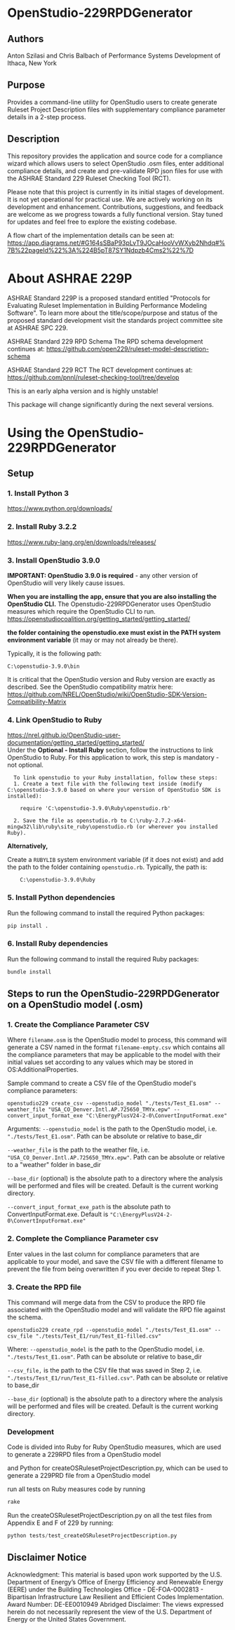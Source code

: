 # OpenStudio-229RPDGenerator

## Authors

Anton Szilasi and Chris Balbach of Performance Systems Development of Ithaca, New York

## Purpose
Provides a command-line utility for OpenStudio users to create generate Ruleset Project Description files with supplementary compliance parameter details in a 2-step process.

## Description
This repository provides the application and source code for a compliance wizard which allows users to select OpenStudio .osm files, enter additional compliance details, and create and pre-validate RPD json files for use with the ASHRAE Standard 229 Ruleset Checking Tool (RCT).

Please note that this project is currently in its initial stages of development. It is not yet operational for practical use. We are actively working on its development and enhancement. Contributions, suggestions, and feedback are welcome as we progress towards a fully functional version. Stay tuned for updates and feel free to explore the existing codebase.

A flow chart of the implementation details can be seen at: 
https://app.diagrams.net/#G164sSBaP93pLvT9JOcaHooVvWXyb2Nhdq#%7B%22pageId%22%3A%224B5pT87SY1Ndpzb4Cms2%22%7D

# About ASHRAE 229P
ASHRAE Standard 229P is a proposed standard entitled "Protocols for Evaluating Ruleset Implementation in Building Performance Modeling Software". To learn more about the title/scope/purpose and status of the proposed standard development visit the standards project committee site at ASHRAE SPC 229.

ASHRAE Standard 229 RPD Schema
The RPD schema development continues at: https://github.com/open229/ruleset-model-description-schema

ASHRAE Standard 229 RCT
The RCT development continues at: https://github.com/pnnl/ruleset-checking-tool/tree/develop

This is an early alpha version and is highly unstable!

This package will change significantly during the next several versions.

# Using the OpenStudio-229RPDGenerator

## Setup

### 1. Install Python 3
https://www.python.org/downloads/

### 2. Install Ruby 3.2.2
https://www.ruby-lang.org/en/downloads/releases/

### 3. Install OpenStudio 3.9.0
**IMPORTANT: OpenStudio 3.9.0 is required** - any other version of OpenStudio will very likely cause issues.

**When you are installing the app, ensure that you are also installing the OpenStudio CLI.** The Openstudio-229RPDGenerator uses OpenStudio measures which require the OpenStudio CLI to run. 
https://openstudiocoalition.org/getting_started/getting_started/


**the folder containing the openstudio.exe must exist in the PATH system environment variable** (it may or may not already be there).

Typically, it is the following path:

    C:\openstudio-3.9.0\bin


It is critical that the OpenStudio version and Ruby version are exactly as described. See the OpenStudio compatibility matrix here:  
https://github.com/NREL/OpenStudio/wiki/OpenStudio-SDK-Version-Compatibility-Matrix

### 4. Link OpenStudio to Ruby
https://nrel.github.io/OpenStudio-user-documentation/getting_started/getting_started/  
Under the **Optional - Install Ruby** section, follow the instructions to link OpenStudio to Ruby. For this application to work, this step is mandatory - not optional.

      To link openstudio to your Ruby installation, follow these steps:
      1. Create a text file with the following text inside (modify C:\openstudio-3.9.0 based on where your version of OpenStudio SDK is installed):

        require 'C:\openstudio-3.9.0\Ruby\openstudio.rb'

      2. Save the file as openstudio.rb to C:\ruby-2.7.2-x64-mingw32\lib\ruby\site_ruby\openstudio.rb (or wherever you installed Ruby).

**Alternatively,** 

Create a `RUBYLIB` system environment variable (if it does not exist) and add the path to the folder containing `openstudio.rb`. Typically, the path is:

        C:\openstudio-3.9.0\Ruby

### 5. Install Python dependencies
Run the following command to install the required Python packages:
```bash
pip install .
```

### 6. Install Ruby dependencies
Run the following command to install the required Ruby packages:
```bash
bundle install
```

## Steps to run the OpenStudio-229RPDGenerator on a OpenStudio model (.osm)

### 1. Create the Compliance Parameter CSV
Where  `filename.osm` is the OpenStudio model to process, this command will generate a CSV named in the format
`filename-empty.csv` which contains all the compliance parameters that may be applicable to the model with their initial values set according to any values which may be stored in OS:AdditionalProperties.

Sample command to create a CSV file of the OpenStudio model's compliance parameters:

`openstudio229 create_csv --openstudio_model "./tests/Test_E1.osm" --weather_file "USA_CO_Denver.Intl.AP.725650_TMYx.epw" --convert_input_format_exe "C:\EnergyPlusV24-2-0\ConvertInputFormat.exe"`

Arguments:
`--openstudio_model` is the path to the OpenStudio model, i.e. `"./tests/Test_E1.osm"`. Path can be absolute or relative to base_dir

`--weather_file` is the path to the weather file, i.e. `"USA_CO_Denver.Intl.AP.725650_TMYx.epw"`. Path can be absolute or relative to a "weather" folder in base_dir

`--base_dir` (optional) is the absolute path to a directory where the analysis will be performed and files will be created. Default is the current working directory.

`--convert_input_format_exe_path` is the absolute path to ConvertInputFormat.exe. Default is `"C:\EnergyPlusV24-2-0\ConvertInputFormat.exe"`

### 2. Complete the Compliance Parameter csv

Enter values in the last column for compliance parameters that are applicable to your model, and save the CSV file with a different filename to prevent the file from being overwritten if you ever decide to repeat Step 1.

### 3. Create the RPD file

This command will merge data from the CSV to produce the RPD file associated with the OpenStudio model and will validate the RPD file against the schema.

`openstudio229 create_rpd --openstudio_model "./tests/Test_E1.osm" --csv_file "./tests/Test_E1/run/Test_E1-filled.csv"`

Where:
`--openstudio_model` is the path to the OpenStudio model, i.e. `"./tests/Test_E1.osm"`. Path can be absolute or relative to base_dir

`--csv_file,` is the path to the CSV file that was saved in Step 2, i.e. `"./tests/Test_E1/run/Test_E1-filled.csv"`. Path can be absolute or relative to base_dir

`--base_dir` (optional) is the absolute path to a directory where the analysis will be performed and files will be created. Default is the current working directory.

### Development

Code is divided into Ruby for Ruby OpenStudio measures, which are used to generate a 229RPD files from a OpenStudio model

and Python for createOSRulesetProjectDescription.py, which can be used to generate a 229PRD file from a OpenStudio model

run all tests on Ruby measures code by running

```bash
rake
```

Run the createOSRulesetProjectDescription.py on all the test files from Appendix E and F of 229 by running:
```python
python tests/test_createOSRulesetProjectDescription.py
```

## Disclaimer Notice
Acknowledgment: This material is based upon work supported by the U.S. Department of Energy’s Office of Energy Efficiency and Renewable Energy (EERE) under the Building Technologies Office - DE-FOA-0002813 - Bipartisan Infrastructure Law Resilient and Efficient Codes Implementation.
Award Number: DE-EE0010949
Abridged Disclaimer: The views expressed herein do not necessarily represent the view of the U.S. Department of Energy or the United States Government.
